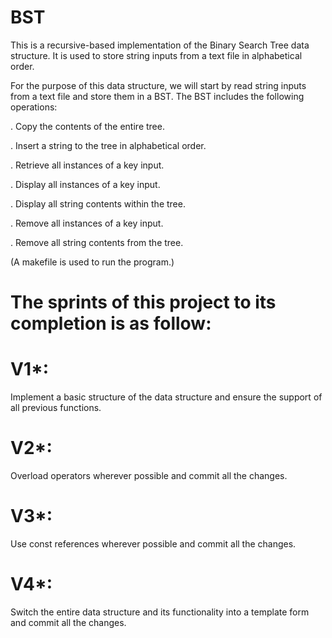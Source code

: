 # BST
This is a recursive-based implementation of the Binary Search Tree data structure. It is used to store string inputs from a text file in alphabetical order.

For the purpose of this data structure, we will start by read string inputs from a text file and store them in a BST. The BST includes the following operations:

. Copy the contents of the entire tree.

. Insert a string to the tree in alphabetical order.

. Retrieve all instances of a key input.

. Display all instances of a key input.

. Display all string contents within the tree.

. Remove all instances of a key input.

. Remove all string contents from the tree.

(A makefile is used to run the program.)

# The sprints of this project to its completion is as follow:

# V1*: 
Implement a basic structure of the data structure and ensure the support of all previous functions.
# V2*:
Overload operators wherever possible and commit all the changes.
# V3*:
Use const references wherever possible and commit all the changes.
# V4*: 
Switch the entire data structure and its functionality into a template form and commit all the changes.
